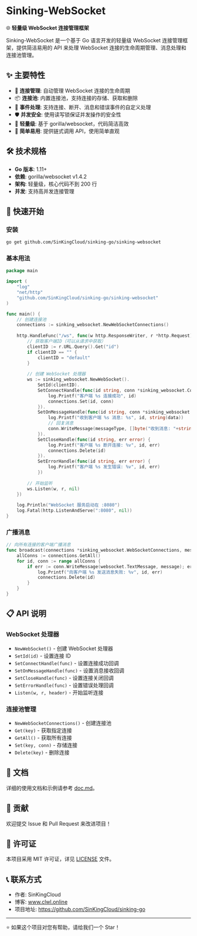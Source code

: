 # Sinking-WebSocket

🌐 **轻量级 WebSocket 连接管理框架**

Sinking-WebSocket 是一个基于 Go 语言开发的轻量级 WebSocket 连接管理框架，提供简洁易用的 API 来处理 WebSocket 连接的生命周期管理、消息处理和连接池管理。

## ✨ 主要特性

- 🔗 **连接管理**: 自动管理 WebSocket 连接的生命周期
- 📦 **连接池**: 内置连接池，支持连接的存储、获取和删除
- 🎯 **事件处理**: 支持连接、断开、消息和错误事件的自定义处理
- 🛡️ **并发安全**: 使用读写锁保证并发操作的安全性
- 🚀 **轻量级**: 基于 gorilla/websocket，代码简洁高效
- 📝 **简单易用**: 提供链式调用 API，使用简单直观

## 🛠️ 技术规格

- **Go 版本**: 1.11+
- **依赖**: gorilla/websocket v1.4.2
- **架构**: 轻量级，核心代码不到 200 行
- **并发**: 支持高并发连接管理

## 🚀 快速开始

### 安装

```bash
go get github.com/SinKingCloud/sinking-go/sinking-websocket
```

### 基本用法

```go
package main

import (
    "log"
    "net/http"
    "github.com/SinKingCloud/sinking-go/sinking-websocket"
)

func main() {
    // 创建连接池
    connections := sinking_websocket.NewWebSocketConnections()
    
    http.HandleFunc("/ws", func(w http.ResponseWriter, r *http.Request) {
        // 获取客户端ID（可以从请求中获取）
        clientID := r.URL.Query().Get("id")
        if clientID == "" {
            clientID = "default"
        }
        
        // 创建 WebSocket 处理器
        ws := sinking_websocket.NewWebSocket().
            SetId(clientID).
            SetConnectHandle(func(id string, conn *sinking_websocket.Conn) {
                log.Printf("客户端 %s 连接成功", id)
                connections.Set(id, conn)
            }).
            SetOnMessageHandle(func(id string, conn *sinking_websocket.Conn, messageType int, data []byte) {
                log.Printf("收到客户端 %s 消息: %s", id, string(data))
                // 回复消息
                conn.WriteMessage(messageType, []byte("收到消息: "+string(data)))
            }).
            SetCloseHandle(func(id string, err error) {
                log.Printf("客户端 %s 断开连接: %v", id, err)
                connections.Delete(id)
            }).
            SetErrorHandle(func(id string, err error) {
                log.Printf("客户端 %s 发生错误: %v", id, err)
            })
        
        // 开始监听
        ws.Listen(w, r, nil)
    })
    
    log.Println("WebSocket 服务启动在 :8080")
    log.Fatal(http.ListenAndServe(":8080", nil))
}
```

### 广播消息

```go
// 向所有连接的客户端广播消息
func broadcast(connections *sinking_websocket.WebSocketConnections, message []byte) {
    allConns := connections.GetAll()
    for id, conn := range allConns {
        if err := conn.WriteMessage(websocket.TextMessage, message); err != nil {
            log.Printf("向客户端 %s 发送消息失败: %v", id, err)
            connections.Delete(id)
        }
    }
}
```

## 📋 API 说明

### WebSocket 处理器

- `NewWebSocket()` - 创建 WebSocket 处理器
- `SetId(id)` - 设置连接 ID
- `SetConnectHandle(func)` - 设置连接成功回调
- `SetOnMessageHandle(func)` - 设置消息接收回调
- `SetCloseHandle(func)` - 设置连接关闭回调
- `SetErrorHandle(func)` - 设置错误处理回调
- `Listen(w, r, header)` - 开始监听连接

### 连接池管理

- `NewWebSocketConnections()` - 创建连接池
- `Get(key)` - 获取指定连接
- `GetAll()` - 获取所有连接
- `Set(key, conn)` - 存储连接
- `Delete(key)` - 删除连接

## 📖 文档

详细的使用文档和示例请参考 [doc.md](./doc.md)。

## 🤝 贡献

欢迎提交 Issue 和 Pull Request 来改进项目！

## 📄 许可证

本项目采用 MIT 许可证，详见 [LICENSE](../LICENSE) 文件。

## 📞 联系方式

- 作者: SinKingCloud
- 博客: www.clwl.online
- 项目地址: https://github.com/SinKingCloud/sinking-go

---

⭐ 如果这个项目对您有帮助，请给我们一个 Star！
